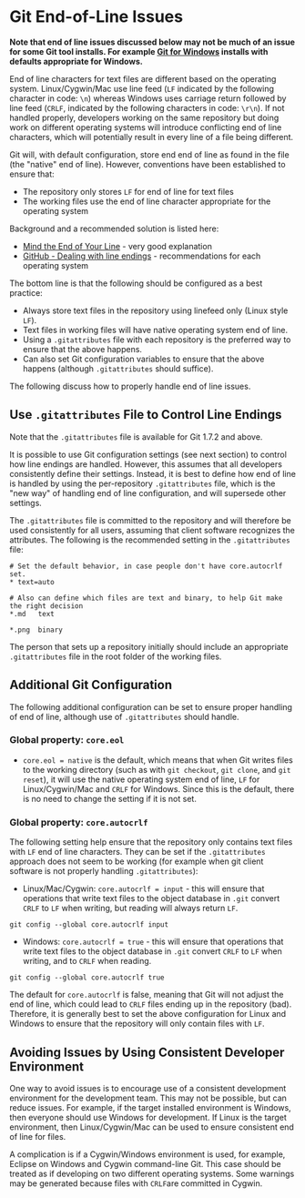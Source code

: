 # Git End-of-Line Issues

**Note that end of line issues discussed below may not be much of an issue for some Git tool installs.
For example [Git for Windows](../install/git#install-git-on-windows) installs with defaults appropriate for Windows.**

End of line characters for text files are different based on the operating system.
Linux/Cygwin/Mac use line feed (`LF` indicated by the following character in code: `\n`)
whereas Windows uses carriage return followed by line feed (`CRLF`, indicated by the following characters in code: `\r\n`).
If not handled properly, developers working on the same repository but doing work on different operating systems
will introduce conflicting end of line characters, which will potentially result in every line of a file being different.

Git will, with default configuration, store end end of line as found in the file (the "native" end of line).
However, conventions have been established to ensure that:

* The repository only stores `LF` for end of line for text files
* The working files use the end of line character appropriate for the operating system

Background and a recommended solution is listed here:

* [Mind the End of Your Line](http://adaptivepatchwork.com/2012/03/01/mind-the-end-of-your-line/) - very good explanation
* [GitHub - Dealing with line endings](https://help.github.com/articles/dealing-with-line-endings/) - recommendations for each operating system

The bottom line is that the following should be configured as a best practice:

* Always store text files in the repository using linefeed only (Linux style `LF`).
* Text files in working files will have native operating system end of line.
* Using a `.gitattributes` file with each repository is the preferred way to ensure that the above happens.
* Can also set Git configuration variables to ensure that the above happens (although `.gitattributes` should suffice).

The following discuss how to properly handle end of line issues.

## Use `.gitattributes` File to Control Line Endings

Note that the `.gitattributes` file is available for Git 1.7.2 and above.

It is possible to use Git configuration settings (see next section) to control how line endings are handled.
However, this assumes that all developers consistently define their settings.
Instead, it is best to define how end of line is handled by using the per-repository `.gitattributes` file,
which is the "new way" of handling end of line configuration, and will supersede other settings.

The `.gitattributes` file is committed to the repository and will therefore be used consistently for all users,
assuming that client software recognizes the attributes.
The following is the recommended setting in the `.gitattributes` file:

```
# Set the default behavior, in case people don't have core.autocrlf set.
* text=auto

# Also can define which files are text and binary, to help Git make the right decision
*.md   text

*.png  binary
```

The person that sets up a repository initially should include an appropriate `.gitattributes` file in the root folder of the working files.

## Additional Git Configuration

The following additional configuration can be set to ensure proper handling of end of line,
although use of `.gitattributes` should handle.

### Global property:  `core.eol`

* `core.eol = native` is the default, which means that when Git writes files to the working directory
(such as with `git checkout`, `git clone`, and `git reset`),
it will use the native operating system end of line, `LF` for Linux/Cygwin/Mac and
`CRLF` for Windows.  Since this is the default, there is no need to change the setting if it is not set.

### Global property:  `core.autocrlf`

The following setting help ensure that the repository only contains text files with `LF` end of line characters.
They can be set if the `.gitattributes` approach does not seem to be working
(for example when git client software is not properly handling `.gitattributes`):

* Linux/Mac/Cygwin: `core.autocrlf = input` - this will ensure that operations that write text files to the
object database in `.git` convert `CRLF` to `LF` when writing, but reading will always return `LF`.

```
git config --global core.autocrlf input
```

* Windows:  `core.autocrlf = true` - this will ensure that operations that write text files to the
object database in `.git` convert `CRLF` to `LF` when writing, and to `CRLF` when reading.

```
git config --global core.autocrlf true
```

The default for `core.autocrlf` is false, meaning that Git will not adjust the end of line,
which could lead to `CRLF` files ending up in the repository (bad).
Therefore, it is generally best to set the above configuration for Linux and Windows to ensure that
the repository will only contain files with `LF`.

## Avoiding Issues by Using Consistent Developer Environment

One way to avoid issues is to encourage use of a consistent development environment for the development team.
This may not be possible, but can reduce issues.
For example, if the target installed environment is Windows, then everyone should use Windows for development.
If Linux is the target environment, then Linux/Cygwin/Mac can be used to ensure consistent end of line for files. 

A complication is if a Cygwin/Windows environment is used, for example, Eclipse on Windows and Cygwin command-line Git.
This case should be treated as if developing on two different operating systems.
Some warnings may be generated because files with `CRLF`are committed in Cygwin.
